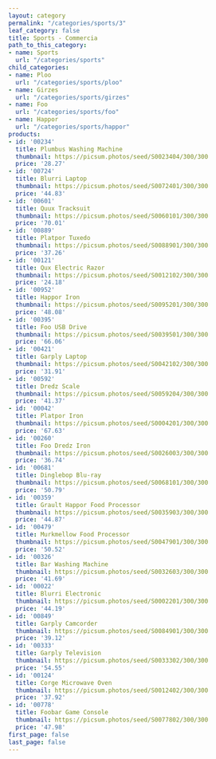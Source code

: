 ```yaml
---
layout: category
permalink: "/categories/sports/3"
leaf_category: false
title: Sports - Commercia
path_to_this_category:
- name: Sports
  url: "/categories/sports"
child_categories:
- name: Ploo
  url: "/categories/sports/ploo"
- name: Girzes
  url: "/categories/sports/girzes"
- name: Foo
  url: "/categories/sports/foo"
- name: Happor
  url: "/categories/sports/happor"
products:
- id: '00234'
  title: Plumbus Washing Machine
  thumbnail: https://picsum.photos/seed/S0023404/300/300
  price: '28.27'
- id: '00724'
  title: Blurri Laptop
  thumbnail: https://picsum.photos/seed/S0072401/300/300
  price: '44.83'
- id: '00601'
  title: Quux Tracksuit
  thumbnail: https://picsum.photos/seed/S0060101/300/300
  price: '70.01'
- id: '00889'
  title: Platpor Tuxedo
  thumbnail: https://picsum.photos/seed/S0088901/300/300
  price: '37.26'
- id: '00121'
  title: Qux Electric Razor
  thumbnail: https://picsum.photos/seed/S0012102/300/300
  price: '24.18'
- id: '00952'
  title: Happor Iron
  thumbnail: https://picsum.photos/seed/S0095201/300/300
  price: '48.08'
- id: '00395'
  title: Foo USB Drive
  thumbnail: https://picsum.photos/seed/S0039501/300/300
  price: '66.06'
- id: '00421'
  title: Garply Laptop
  thumbnail: https://picsum.photos/seed/S0042102/300/300
  price: '31.91'
- id: '00592'
  title: Dredz Scale
  thumbnail: https://picsum.photos/seed/S0059204/300/300
  price: '41.37'
- id: '00042'
  title: Platpor Iron
  thumbnail: https://picsum.photos/seed/S0004201/300/300
  price: '67.63'
- id: '00260'
  title: Foo Dredz Iron
  thumbnail: https://picsum.photos/seed/S0026003/300/300
  price: '36.74'
- id: '00681'
  title: Dinglebop Blu-ray
  thumbnail: https://picsum.photos/seed/S0068101/300/300
  price: '50.79'
- id: '00359'
  title: Grault Happor Food Processor
  thumbnail: https://picsum.photos/seed/S0035903/300/300
  price: '44.87'
- id: '00479'
  title: Murkmellow Food Processor
  thumbnail: https://picsum.photos/seed/S0047901/300/300
  price: '50.52'
- id: '00326'
  title: Bar Washing Machine
  thumbnail: https://picsum.photos/seed/S0032603/300/300
  price: '41.69'
- id: '00022'
  title: Blurri Electronic
  thumbnail: https://picsum.photos/seed/S0002201/300/300
  price: '44.19'
- id: '00849'
  title: Garply Camcorder
  thumbnail: https://picsum.photos/seed/S0084901/300/300
  price: '39.12'
- id: '00333'
  title: Garply Television
  thumbnail: https://picsum.photos/seed/S0033302/300/300
  price: '54.55'
- id: '00124'
  title: Corge Microwave Oven
  thumbnail: https://picsum.photos/seed/S0012402/300/300
  price: '37.92'
- id: '00778'
  title: Foobar Game Console
  thumbnail: https://picsum.photos/seed/S0077802/300/300
  price: '47.98'
first_page: false
last_page: false
---
```

